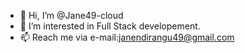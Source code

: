 - 👋 Hi, I’m @Jane49-cloud
- 👀 I’m interested in Full Stack developement.
- 📫 Reach me via e-mail:janendirangu49@gmail.com
